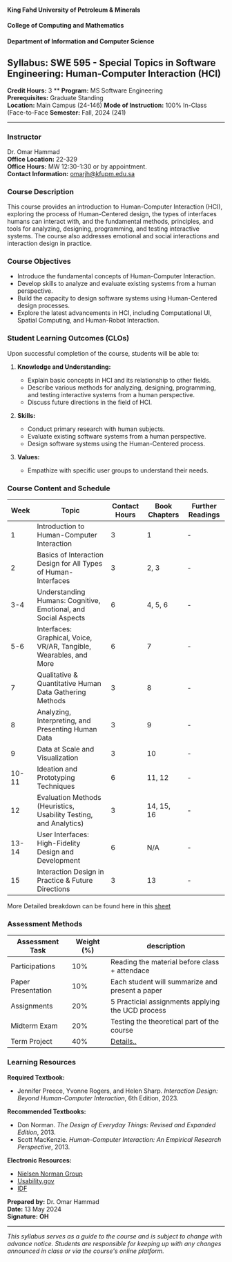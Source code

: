 #### King Fahd University of Petroleum & Minerals
#### College of Computing and Mathematics  
#### Department of Information and Computer Science

## Syllabus: SWE 595 - Special Topics in Software Engineering: Human-Computer Interaction (HCI)

**Credit Hours:** 3 ** 
**Program:** MS Software Engineering  
**Prerequisites:** Graduate Standing  
**Location:** Main Campus (24-146)
**Mode of Instruction:** 100% In-Class (Face-to-Face
**Semester:** Fall, 2024 (241)  

---

### Instructor 
Dr. Omar Hammad  
**Office Location:** 22-329  
**Office Hours:** MW 12:30-1:30 or by appointment.  
**Contact Information:** omarjh@kfupm.edu.sa

### Course Description
This course provides an introduction to Human-Computer Interaction (HCI), exploring the process of Human-Centered design, the types of interfaces humans can interact with, and the fundamental methods, principles, and tools for analyzing, designing, programming, and testing interactive systems. The course also addresses emotional and social interactions and interaction design in practice.

### Course Objectives
- Introduce the fundamental concepts of Human-Computer Interaction.
- Develop skills to analyze and evaluate existing systems from a human perspective.
- Build the capacity to design software systems using Human-Centered design processes.
- Explore the latest advancements in HCI, including Computational UI, Spatial Computing, and Human-Robot Interaction.

### Student Learning Outcomes (CLOs)
Upon successful completion of the course, students will be able to:

1. **Knowledge and Understanding:**
   - Explain basic concepts in HCI and its relationship to other fields.
   - Describe various methods for analyzing, designing, programming, and testing interactive systems from a human perspective.
   - Discuss future directions in the field of HCI.
   
2. **Skills:**
   - Conduct primary research with human subjects.
   - Evaluate existing software systems from a human perspective.
   - Design software systems using the Human-Centered process.

3. **Values:**
   - Empathize with specific user groups to understand their needs.

### Course Content and Schedule

| Week  | Topic                                                    | Contact Hours | Book Chapters     | Further Readings |
|-------|----------------------------------------------------------|---------------|-------------------|------------------|
| 1     | Introduction to Human-Computer Interaction               | 3             | 1                 | -                |
| 2     | Basics of Interaction Design for All Types of Human-Interfaces | 3       | 2, 3              | -                |
| 3-4   | Understanding Humans: Cognitive, Emotional, and Social Aspects | 6       | 4, 5, 6           | -                |
| 5-6   | Interfaces: Graphical, Voice, VR/AR, Tangible, Wearables, and More | 6   | 7                 | -                |
| 7     | Qualitative & Quantitative Human Data Gathering Methods  | 3             | 8                 | -                |
| 8     | Analyzing, Interpreting, and Presenting Human Data       | 3             | 9                 | -                |
| 9     | Data at Scale and Visualization                          | 3             | 10                | -                |
| 10-11 | Ideation and Prototyping Techniques                      | 6             | 11, 12            | -                |
| 12    | Evaluation Methods (Heuristics, Usability Testing, and Analytics) | 3    | 14, 15, 16        | -                |
| 13-14 | User Interfaces: High-Fidelity Design and Development    | 6             | N/A               | -                |
| 15    | Interaction Design in Practice & Future Directions       | 3             | 13                | -                |

More Detailed breakdown can be found here in this [sheet](https://kfupmedusa-my.sharepoint.com/:x:/g/personal/omarjh_kfupm_edu_sa/EQExW0oB-kZBkdoK3qKXinMB0A-m-bzlzIKXam_EjKVvcA?e=tF0HQ3)

### Assessment Methods

| Assessment Task    | Weight (%) | description |
|--------------------|------------|--------------|
| Participations     | 10%        | Reading the material before class + attendace |
| Paper Presentation | 10%        | Each student will summarize and present a paper |
| Assignments        | 20%        | 5 Practicial assignments applying the UCD process | 
| Midterm Exam       | 20%        | Testing the theoretical part of the course |
| Term Project       | 40%        | [Details..](https://github.com/hammadojh/hci_course/new/main) |

### Learning Resources

**Required Textbook:**
- Jennifer Preece, Yvonne Rogers, and Helen Sharp. *Interaction Design: Beyond Human-Computer Interaction*, 6th Edition, 2023.

**Recommended Textbooks:**
- Don Norman. *The Design of Everyday Things: Revised and Expanded Edition*, 2013.
- Scott MacKenzie. *Human-Computer Interaction: An Empirical Research Perspective*, 2013.

**Electronic Resources:**
- [Nielsen Norman Group](https://www.nngroup.com/)
- [Usability.gov](https://usability.gov/)
- [IDF](https://www.interaction-design.org/)

**Prepared by:** Dr. Omar Hammad  
**Date:** 13 May 2024  
**Signature:** ____OH____

---

*This syllabus serves as a guide to the course and is subject to change with advance notice. Students are responsible for keeping up with any changes announced in class or via the course's online platform.*
